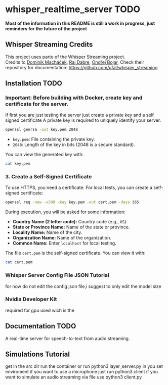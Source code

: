 # whisper_realtime_server TODO

**Most of the information in this README is still a work in progress, just reminders for the future of the project**

## Whisper Streaming Credits
This project uses parto of the Whisper Streaming project.  
Credits to [Dominik Macháček](https://ufal.mff.cuni.cz/dominik-machacek), [Raj Dabre](https://prajdabre.github.io/), [Ondřej Bojar](https://ufal.mff.cuni.cz/ondrej-bojar), 
Check their repository for documentation: https://github.com/ufal/whisper_streaming

## Installation TODO
### Important: Before building with Docker, create key and certificate for the server.
If first you are just testing the server just create a private key and a self signed certificate 
A private key is required to uniquely identify your server.

<instruction to build docker> 

```bash
openssl genrsa -out key.pem 2048
```

- `key.pem`: File containing the private key.
- `2048`: Length of the key in bits (2048 is a secure standard).

You can view the generated key with:
```bash
cat key.pem
```

### **3. Create a Self-Signed Certificate**
To use HTTPS, you need a certificate. For local tests, you can create a self-signed certificate:

```bash
openssl req -new -x509 -key key.pem -out cert.pem -days 365
```

During execution, you will be asked for some information:
- **Country Name (2 letter code):** Country code (e.g., `US`).
- **State or Province Name:** Name of the state or province.
- **Locality Name:** Name of the city.
- **Organization Name:** Name of the organization.
- **Common Name:** Enter `localhost` for local testing.

The file `cert.pem` is the self-signed certificate. You can view it with:
```bash
cat cert.pem
```

### Whisper Server Config File JSON Tutorial
for now do not edit the config.json file,i suggest to only edit the model size 

### Nvidia Developer Kit 

required for gpu used wich is the  

## Documentation TODO
A real-time server for speech-to-text from audio streaming.

## Simulations Tutorial
get in the src dir 
run the container or run python3 layer_server.py in you set enviroment
if you want to use a microphone just run python3 client 
if you want to simulate an audio streaming via file use python3 client.py <filepath>
